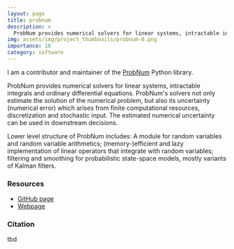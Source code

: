 ```yaml
---
layout: page
title: probnum
description: >
  ProbNum provides numerical solvers for linear systems, intractable integrals and ordinary differential equations.
img: assets/img/project_thumbnails/probnum-0.png
importance: 10
category: software
---
```


I am a contributor and maintainer of the [ProbNum](https://github.com/probabilistic-numerics/probnum) Python library.

ProbNum provides numerical solvers for linear systems, intractable integrals and ordinary differential equations.
ProbNum's solvers not only estimate the solution of the numerical problem, but also its uncertainty (numerical error) which 
arises from finite computational resources, discretization and stochastic input. 
The estimated numerical uncertainty can be used in downstream decisions.

Lower level structure of ProbNum includes: A module for random variables and random variable arithmetics;
(memory-)efficient and lazy implementation of linear operators that integrate with random variables;
filtering and smoothing for probabilistic state-space models, mostly variants of Kalman filters.

### Resources

- [GitHub page](https://github.com/probabilistic-numerics/probnum) 
- [Webpage](http://pobnum.org) 


### Citation

tbd
